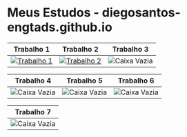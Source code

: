 # Meus Estudos - diegosantos-engtads.github.io

| Trabalho 1 | Trabalho 2 | Trabalho 3 |
|------------|------------|------------|
| [![Trabalho 1](https://diegosantos-engtads.github.io/01-estudos-html-css/01-site-curiosidade-do-android/imagens/dan-droids.png)](https://diegosantos-engtads.github.io/01-estudos-html-css/01-site-curiosidade-do-android/android.html) | [![Trabalho 2](https://via.placeholder.com/600x300.png?text=Trabalho+2)](LINK_DO_TRABALHO_2) | ![Caixa Vazia](https://via.placeholder.com/600x300.png?text=Trabalho+3) |

| Trabalho 4 | Trabalho 5 | Trabalho 6 |
|------------|------------|------------|
| ![Caixa Vazia](https://via.placeholder.com/600x300.png?text=Trabalho+4) | ![Caixa Vazia](https://via.placeholder.com/600x300.png?text=Trabalho+5) | ![Caixa Vazia](https://via.placeholder.com/600x300.png?text=Trabalho+6) |

| Trabalho 7 |
|------------|
| ![Caixa Vazia](https://via.placeholder.com/600x300.png?text=Trabalho+7) |

